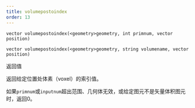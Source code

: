 ```yaml
---
title: volumepostoindex
order: 13
---
```

`vector volumepostoindex(<geometry>geometry, int primnum, vector position)`

`vector volumepostoindex(<geometry>geometry, string volumename, vector position)`

返回值

返回给定位置处体素（voxel）的索引值。

如果`primnum`或`inputnum`超出范围、几何体无效，或给定图元不是矢量体积图元时，返回0。
